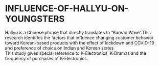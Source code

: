 # INFLUENCE-OF-HALLYU-ON-YOUNGSTERS
Hallyu is a Chinese phrase that directly translates to “Korean Wave”.This research identifies the factors that influence changing customer behavior toward Korean-based products with the effect of lockdown and COVID-19 and preference of choice on Indian and Korean series.   <BR>
This study gives special reference to K-Electronics, K-Dramas and the frequency of purchases of K-Electronics.


